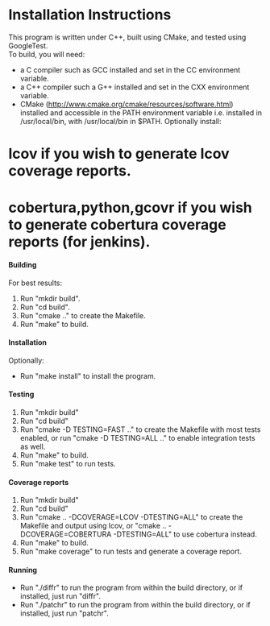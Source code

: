 Installation Instructions
=========================
This program is written under C++, built using CMake, and tested using GoogleTest.  
To build, you will need:
* a C compiler such as GCC installed and set in the CC environment variable.
* a C++ compiler such a G++ installed and set in the CXX environment variable.
* CMake (http://www.cmake.org/cmake/resources/software.html) installed and accessible in the PATH environment variable i.e. installed in /usr/local/bin, with /usr/local/bin in $PATH.
Optionally install:
# lcov if you wish to generate lcov coverage reports.
# cobertura,python,gcovr if you wish to generate cobertura coverage reports (for jenkins). 

#### Building

For best results:
1. Run "mkdir build".  
2. Run "cd build".  
3. Run "cmake .." to create the Makefile.  
4. Run "make" to build.  

#### Installation

Optionally:
* Run "make install" to install the program.

#### Testing

1. Run "mkdir build"
2. Run "cd build"
3. Run "cmake -D TESTING=FAST .." to create the Makefile with most tests enabled, or run "cmake -D TESTING=ALL .." to enable integration tests as well.
4. Run "make" to build.
5. Run "make test" to run tests.

#### Coverage reports

1. Run "mkdir build"
2. Run "cd build"
3. Run "cmake .. -DCOVERAGE=LCOV -DTESTING=ALL" to create the Makefile and output using lcov, or "cmake .. -DCOVERAGE=COBERTURA -DTESTING=ALL" to use cobertura instead.
4. Run "make" to build.
5. Run "make coverage" to run tests and generate a coverage report.

#### Running

* Run "./diffr" to run the program from within the build directory, or if installed, just run "diffr".
* Run "./patchr" to run the program from within the build directory, or if installed, just run "patchr".

